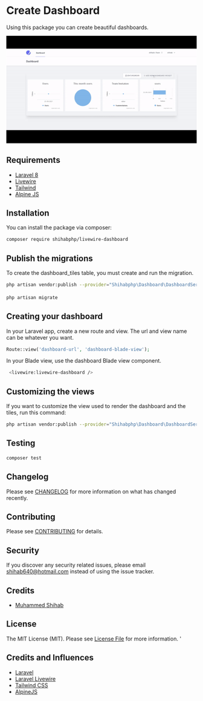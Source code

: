 # Create Dashboard

Using this package you can create beautiful dashboards.


![screenshot](resources/images/dashboard.gif "Screenshot")
## Requirements
- [Laravel 8](https://laravel.com/docs/8.x)
- [Livewire](https://laravel-livewire.com/)
- [Tailwind](https://tailwindcss.com/)
- [Alpine JS](https://github.com/alpinejs/alpine)

## Installation
You can install the package via composer:

```bash
composer require shihabphp/livewire-dashboard
```


## Publish the migrations


To create the dashboard_tiles table, you must create and run the migration.
```bash
php artisan vendor:publish --provider="Shihabphp\Dashboard\DashboardServiceProvider" --tag="dashboard-migrations"

php artisan migrate
```




## Creating your dashboard


 In your Laravel app, create a new route and view. The url and view name can be whatever you want.


```php
Route::view('dashboard-url', 'dashboard-blade-view');
```

In your Blade view, use the dashboard Blade view component.

```bash
 <livewire:livewire-dashboard />
```

## Customizing the views

If you want to customize the view used to render the dashboard and the tiles, run this command:
```bash
php artisan vendor:publish --provider="Shihabphp\Dashboard\DashboardServiceProvider" --tag="dashboard-views"
```

## Testing

``` bash
composer test
```

## Changelog

Please see [CHANGELOG](CHANGELOG.md) for more information on what has changed recently.

## Contributing


Please see [CONTRIBUTING](CONTRIBUTING.md) for details.

## Security

If you discover any security related issues, please email shihab640@hotmail.com instead of using the issue tracker.

## Credits

- [Muhammed Shihab](https://github.com/shihabphp)


## License

The MIT License (MIT). Please see [License File](LICENSE.md) for more information.
'

## Credits and Influences
- [Laravel](https://laravel.com/)
- [Laravel Livewire](https://laravel-livewire.com/docs/quickstart/)
- [Tailwind CSS](https://tailwindcss.com/)
- [AlpineJS](https://github.com/alpinejs/alpine)

